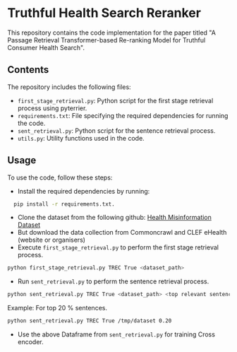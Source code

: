 # Truthful Health Search Reranker

This repository contains the code implementation for the paper titled "A Passage Retrieval Transformer-based Re-ranking Model for Truthful Consumer Health Search".

## Contents
The repository includes the following files:

* `first_stage_retrieval.py`: Python script for the first stage retrieval process using pyterrier.
* `requirements.txt`: File specifying the required dependencies for running the code.
* `sent_retrieval.py`: Python script for the sentence retrieval process.
* `utils.py`: Utility functions used in the code.

## Usage
To use the code, follow these steps:

* Install the required dependencies by running: 

``` bash
  pip install -r requirements.txt.
```
* Clone the dataset from the following github: [Health Misinformation Dataset](https://github.com/ikr3-lab/TREC-CLEF-HealthMisinfoSubdatasets)
* But download the data collection from Commoncrawl and CLEF eHealth (website or organisers)
* Execute `first_stage_retrieval.py` to perform the first stage retrieval process.
```bash
python first_stage_retrieval.py TREC True <dataset_path>
```
* Run `sent_retrieval.py` to perform the sentence retrieval process.
```bash
python sent_retrieval.py TREC True <dataset_path> <top relevant sentences>
```
Example:
For top 20 % sentences.
```bash
python sent_retrieval.py TREC True /tmp/dataset 0.20
```
* Use the above Dataframe from `sent_retrieval.py` for training Cross encoder.